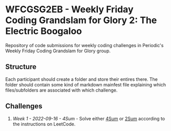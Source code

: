 # WFCGSG2EB - Weekly Friday Coding Grandslam for Glory 2: The Electric Boogaloo

Repository of code submissions for weekly coding challenges in Periodic's Weekly Friday Coding Grandslam for Glory group.

## Structure

Each participant should create a folder and store their entires there.  The folder should contain some kind of markdown mainfest file explaining which files/subfolders are associated with which challenge.

## Challenges


1. *Week 1 - 2022-09-16 - 4Sum* - Solve either [4Sum](https://leetcode.com/problems/4sum/) or [2Sum](https://leetcode.com/problems/two-sum/) according to the instructions on LeetCode.
